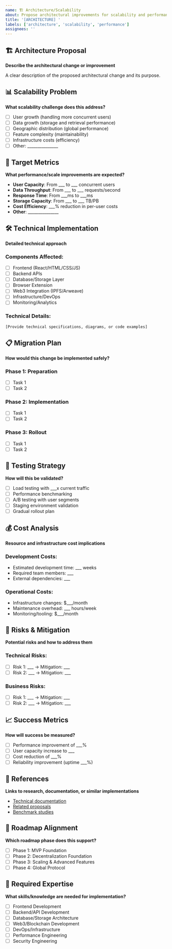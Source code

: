 ```yaml
---
name: 🏗️ Architecture/Scalability
about: Propose architectural improvements for scalability and performance
title: '[ARCHITECTURE] '
labels: ['architecture', 'scalability', 'performance']
assignees: ''
---
```


## 🏗️ Architecture Proposal
**Describe the architectural change or improvement**

A clear description of the proposed architectural change and its purpose.

## 📊 Scalability Problem
**What scalability challenge does this address?**

- [ ] User growth (handling more concurrent users)
- [ ] Data growth (storage and retrieval performance)  
- [ ] Geographic distribution (global performance)
- [ ] Feature complexity (maintainability)
- [ ] Infrastructure costs (efficiency)
- [ ] Other: _______________

## 🎯 Target Metrics
**What performance/scale improvements are expected?**

- **User Capacity**: From ___ to ___ concurrent users
- **Data Throughput**: From ___ to ___ requests/second
- **Response Time**: From ___ms to ___ms
- **Storage Capacity**: From ___ to ___ TB/PB
- **Cost Efficiency**: ___% reduction in per-user costs
- **Other**: _______________

## 🛠️ Technical Implementation
**Detailed technical approach**

### Components Affected:
- [ ] Frontend (React/HTML/CSS/JS)
- [ ] Backend APIs
- [ ] Database/Storage Layer
- [ ] Browser Extension
- [ ] Web3 Integration (IPFS/Arweave)
- [ ] Infrastructure/DevOps
- [ ] Monitoring/Analytics

### Technical Details:
```
[Provide technical specifications, diagrams, or code examples]
```

## 📋 Migration Plan
**How would this change be implemented safely?**

### Phase 1: Preparation
- [ ] Task 1
- [ ] Task 2

### Phase 2: Implementation
- [ ] Task 1
- [ ] Task 2

### Phase 3: Rollout
- [ ] Task 1
- [ ] Task 2

## 🧪 Testing Strategy
**How will this be validated?**

- [ ] Load testing with ___x current traffic
- [ ] Performance benchmarking
- [ ] A/B testing with user segments
- [ ] Staging environment validation
- [ ] Gradual rollout plan

## 💰 Cost Analysis
**Resource and infrastructure cost implications**

### Development Costs:
- Estimated development time: ___ weeks
- Required team members: ___
- External dependencies: ___

### Operational Costs:
- Infrastructure changes: $___/month
- Maintenance overhead: ___ hours/week
- Monitoring/tooling: $___/month

## 🚨 Risks & Mitigation
**Potential risks and how to address them**

### Technical Risks:
- [ ] Risk 1: ___ → Mitigation: ___
- [ ] Risk 2: ___ → Mitigation: ___

### Business Risks:
- [ ] Risk 1: ___ → Mitigation: ___
- [ ] Risk 2: ___ → Mitigation: ___

## 📈 Success Metrics
**How will success be measured?**

- [ ] Performance improvement of ___%
- [ ] User capacity increase to ___
- [ ] Cost reduction of ___%
- [ ] Reliability improvement (uptime ___%)

## 🔗 References
**Links to research, documentation, or similar implementations**

- [Technical documentation](link)
- [Related proposals](link)
- [Benchmark studies](link)

## 🎯 Roadmap Alignment
**Which roadmap phase does this support?**

- [ ] Phase 1: MVP Foundation
- [ ] Phase 2: Decentralization Foundation  
- [ ] Phase 3: Scaling & Advanced Features
- [ ] Phase 4: Global Protocol

## 👥 Required Expertise
**What skills/knowledge are needed for implementation?**

- [ ] Frontend Development
- [ ] Backend/API Development
- [ ] Database/Storage Architecture
- [ ] Web3/Blockchain Development
- [ ] DevOps/Infrastructure
- [ ] Performance Engineering
- [ ] Security Engineering